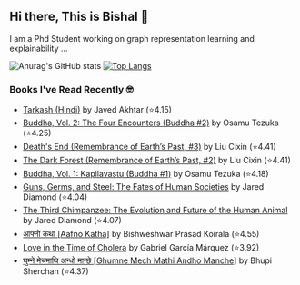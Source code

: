 ## Hi there, This is Bishal 👋
I am a Phd Student working on graph representation learning and explainability ...

![Anurag's GitHub stats](https://github-readme-stats-sigma-five.vercel.app/api?username=BishalLakha&show_icons=true&theme=buefy&hide=prs,issues&count_private=true)
[![Top Langs](https://github-readme-stats-sigma-five.vercel.app/api/top-langs/?username=BishalLakha&layout=compact&langs_count=4)](https://github.com/anuraghazra/github-readme-stats)

### Books I've Read Recently 🤓
<!-- GOODREADS-LIST:START -->
- [Tarkash (Hindi)](https://www.goodreads.com/review/show/6436924816?utm_medium=api&utm_source=rss) by Javed Akhtar (⭐️4.15)
- [Buddha, Vol. 2: The Four Encounters  (Buddha #2)](https://www.goodreads.com/review/show/6297266339?utm_medium=api&utm_source=rss) by Osamu Tezuka (⭐️4.25)
- [Death's End (Remembrance of Earth’s Past, #3)](https://www.goodreads.com/review/show/6099704898?utm_medium=api&utm_source=rss) by Liu Cixin (⭐️4.41)
- [The Dark Forest (Remembrance of Earth’s Past, #2)](https://www.goodreads.com/review/show/6099703639?utm_medium=api&utm_source=rss) by Liu Cixin (⭐️4.41)
- [Buddha, Vol. 1: Kapilavastu (Buddha #1)](https://www.goodreads.com/review/show/6179288782?utm_medium=api&utm_source=rss) by Osamu Tezuka (⭐️4.18)
- [Guns, Germs, and Steel: The Fates of Human Societies](https://www.goodreads.com/review/show/1964700798?utm_medium=api&utm_source=rss) by Jared Diamond (⭐️4.04)
- [The Third Chimpanzee: The Evolution and Future of the Human Animal](https://www.goodreads.com/review/show/1964709004?utm_medium=api&utm_source=rss) by Jared Diamond (⭐️4.07)
- [आफ्नो कथा [Aafno Katha]](https://www.goodreads.com/review/show/1856883273?utm_medium=api&utm_source=rss) by Bishweshwar Prasad Koirala (⭐️4.55)
- [Love in the Time of Cholera](https://www.goodreads.com/review/show/1827702382?utm_medium=api&utm_source=rss) by Gabriel García Márquez (⭐️3.92)
- [घुम्ने मेचमाथि अन्धो मान्छे [Ghumne Mech Mathi Andho Manche]](https://www.goodreads.com/review/show/1809838295?utm_medium=api&utm_source=rss) by Bhupi Sherchan (⭐️4.37)
<!-- GOODREADS-LIST:END -->

<!--
**BishalLakha/BishalLakha** is a ✨ _special_ ✨ repository because its `README.md` (this file) appears on your GitHub profile.


- 🔭 I’m currently working on ...
- 🌱 I’m currently learning ...
- 👯 I’m looking to collaborate on ...
- 🤔 I’m looking for help with ...
- 💬 Ask me about ...
- 📫 How to reach me: ...
- 😄 Pronouns: ...
- ⚡ Fun fact: ...
-->
